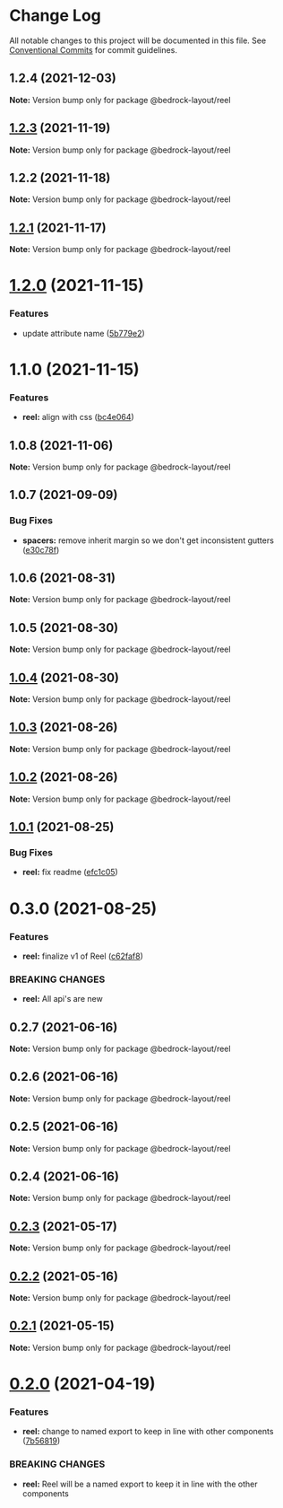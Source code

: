 # Change Log

All notable changes to this project will be documented in this file.
See [Conventional Commits](https://conventionalcommits.org) for commit guidelines.

## 1.2.4 (2021-12-03)

**Note:** Version bump only for package @bedrock-layout/reel





## [1.2.3](https://github.com/Bedrock-Layouts/Bedrock/compare/@bedrock-layout/reel@1.2.2...@bedrock-layout/reel@1.2.3) (2021-11-19)

**Note:** Version bump only for package @bedrock-layout/reel





## 1.2.2 (2021-11-18)

**Note:** Version bump only for package @bedrock-layout/reel





## [1.2.1](https://github.com/Bedrock-Layouts/Bedrock/compare/@bedrock-layout/reel@1.2.0...@bedrock-layout/reel@1.2.1) (2021-11-17)

**Note:** Version bump only for package @bedrock-layout/reel





# [1.2.0](https://github.com/Bedrock-Layouts/Bedrock/compare/@bedrock-layout/reel@1.1.0...@bedrock-layout/reel@1.2.0) (2021-11-15)


### Features

* update attribute name ([5b779e2](https://github.com/Bedrock-Layouts/Bedrock/commit/5b779e2d539e94c94464204039126efbb7d12f2c))





# 1.1.0 (2021-11-15)


### Features

* **reel:** align with css ([bc4e064](https://github.com/Bedrock-Layouts/Bedrock/commit/bc4e0641c626511fad71b6738826df1d6d95396a))





## 1.0.8 (2021-11-06)

**Note:** Version bump only for package @bedrock-layout/reel





## 1.0.7 (2021-09-09)


### Bug Fixes

* **spacers:** remove inherit margin so we don't get inconsistent gutters ([e30c78f](https://github.com/Bedrock-Layouts/Bedrock/commit/e30c78f76eae5bbfd49e61df1cd479501ae0486b))





## 1.0.6 (2021-08-31)

**Note:** Version bump only for package @bedrock-layout/reel





## 1.0.5 (2021-08-30)

**Note:** Version bump only for package @bedrock-layout/reel





## [1.0.4](https://github.com/Bedrock-Layouts/Bedrock/compare/@bedrock-layout/reel@1.0.3...@bedrock-layout/reel@1.0.4) (2021-08-30)

**Note:** Version bump only for package @bedrock-layout/reel





## [1.0.3](https://github.com/Bedrock-Layouts/Bedrock/compare/@bedrock-layout/reel@1.0.2...@bedrock-layout/reel@1.0.3) (2021-08-26)

**Note:** Version bump only for package @bedrock-layout/reel





## [1.0.2](https://github.com/Bedrock-Layouts/Bedrock/compare/@bedrock-layout/reel@1.0.1...@bedrock-layout/reel@1.0.2) (2021-08-26)

**Note:** Version bump only for package @bedrock-layout/reel





## [1.0.1](https://github.com/Bedrock-Layouts/Bedrock/compare/@bedrock-layout/reel@0.3.0...@bedrock-layout/reel@1.0.1) (2021-08-25)


### Bug Fixes

* **reel:** fix readme ([efc1c05](https://github.com/Bedrock-Layouts/Bedrock/commit/efc1c053ec73c9e98d2147d685eccfe8d569f215))





# 0.3.0 (2021-08-25)


### Features

* **reel:** finalize v1 of Reel ([c62faf8](https://github.com/Bedrock-Layouts/Bedrock/commit/c62faf8c7cf338557421da983b47a2bd319f3720))


### BREAKING CHANGES

* **reel:** All api's are new





## 0.2.7 (2021-06-16)

**Note:** Version bump only for package @bedrock-layout/reel





## 0.2.6 (2021-06-16)

**Note:** Version bump only for package @bedrock-layout/reel





## 0.2.5 (2021-06-16)

**Note:** Version bump only for package @bedrock-layout/reel





## 0.2.4 (2021-06-16)

**Note:** Version bump only for package @bedrock-layout/reel





## [0.2.3](https://github.com/Bedrock-Layouts/Bedrock/compare/@bedrock-layout/reel@0.2.2...@bedrock-layout/reel@0.2.3) (2021-05-17)

**Note:** Version bump only for package @bedrock-layout/reel





## [0.2.2](https://github.com/Bedrock-Layouts/Bedrock/compare/@bedrock-layout/reel@0.2.1...@bedrock-layout/reel@0.2.2) (2021-05-16)

**Note:** Version bump only for package @bedrock-layout/reel





## [0.2.1](https://github.com/Bedrock-Layouts/Bedrock/compare/@bedrock-layout/reel@0.2.0...@bedrock-layout/reel@0.2.1) (2021-05-15)

**Note:** Version bump only for package @bedrock-layout/reel





# [0.2.0](https://github.com/Bedrock-Layouts/Bedrock/compare/@bedrock-layout/reel@0.1.3...@bedrock-layout/reel@0.2.0) (2021-04-19)


### Features

* **reel:** change to named export to keep in line with other components ([7b56819](https://github.com/Bedrock-Layouts/Bedrock/commit/7b5681932f7c8ddf2fd4f59a2eaea6330a73c4af))


### BREAKING CHANGES

* **reel:** Reel will be a named export to keep it in line with the other components
